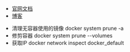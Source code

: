+ [官网文档](https://docs.docker.com/docker-for-windows/install-windows-home/)
+ [博客](https://www.cntofu.com/book/139/image/dockerfile/healthcheck.md)

- 清理无容器使用的镜像 docker system prune -a
- 修剪容器 docker system prune --volumes
- 获取IP docker network inspect docker_default